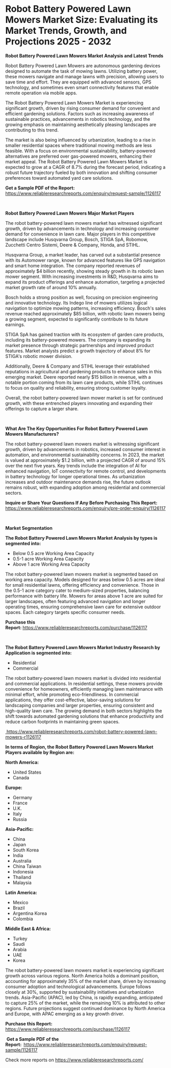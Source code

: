 <p><h1>Robot Battery Powered Lawn Mowers Market Size: Evaluating its Market Trends, Growth, and Projections 2025 - 2032</h1></p><p><strong>Robot Battery Powered Lawn Mowers Market Analysis and Latest Trends</strong></p>
<p><p>Robot Battery Powered Lawn Mowers are autonomous gardening devices designed to automate the task of mowing lawns. Utilizing battery power, these mowers navigate and manage lawns with precision, allowing users to save time and effort. They are equipped with advanced sensors, GPS technology, and sometimes even smart connectivity features that enable remote operation via mobile apps.</p><p>The Robot Battery Powered Lawn Mowers Market is experiencing significant growth, driven by rising consumer demand for convenient and efficient gardening solutions. Factors such as increasing awareness of sustainable practices, advancements in robotics technology, and the growing emphasis on maintaining aesthetically pleasing landscapes are contributing to this trend. </p><p>The market is also being influenced by urbanization, leading to a rise in smaller residential spaces where traditional mowing methods are less feasible. With a focus on environmental sustainability, battery-powered alternatives are preferred over gas-powered mowers, enhancing their market appeal. The Robot Battery Powered Lawn Mowers Market is expected to grow at a CAGR of 8.7% during the forecast period, indicating a robust future trajectory fueled by both innovation and shifting consumer preferences toward automated yard care solutions.</p></p>
<p><strong>Get a Sample PDF of the Report:&nbsp;</strong> <a href="https://www.reliableresearchreports.com/enquiry/request-sample/1126117?utm_campaign=2216&utm_medium=2&utm_source=Github&utm_content=ia&utm_term=11042025&utm_id=robot-battery-powered-lawn-mowers">https://www.reliableresearchreports.com/enquiry/request-sample/1126117</a></p>
<p>&nbsp;</p>
<p><strong>Robot Battery Powered Lawn Mowers Major Market Players</strong></p>
<p><p>The robot battery-powered lawn mowers market has witnessed significant growth, driven by advancements in technology and increasing consumer demand for convenience in lawn care. Major players in this competitive landscape include Husqvarna Group, Bosch, STIGA SpA, Robomow, Zucchetti Centro Sistemi, Deere & Company, Honda, and STIHL.</p><p>Husqvarna Group, a market leader, has carved out a substantial presence with its Automower range, known for advanced features like GPS navigation and smart home integration. The company reported revenues of approximately $4 billion recently, showing steady growth in its robotic lawn mower segment. With increasing investments in R&D, Husqvarna aims to expand its product offerings and enhance automation, targeting a projected market growth rate of around 10% annually.</p><p>Bosch holds a strong position as well, focusing on precision engineering and innovative technology. Its Indego line of mowers utilizes logical navigation to optimize mowing patterns, increasing efficiency. Bosch's sales revenue reached approximately $85 billion, with robotic lawn mowers being a growing segment, expected to significantly contribute to its future earnings.</p><p>STIGA SpA has gained traction with its ecosystem of garden care products, including its battery-powered mowers. The company is expanding its market presence through strategic partnerships and improved product features. Market analysts predict a growth trajectory of about 8% for STIGA's robotic mower division.</p><p>Additionally, Deere & Company and STIHL leverage their established reputations in agricultural and gardening products to enhance sales in this emerging market. Deere reported nearly $15 billion in revenue, with a notable portion coming from its lawn care products, while STIHL continues to focus on quality and reliability, ensuring strong customer loyalty.</p><p>Overall, the robot battery-powered lawn mower market is set for continued growth, with these entrenched players innovating and expanding their offerings to capture a larger share.</p></p>
<p>&nbsp;</p>
<p><strong>What Are The Key Opportunities For Robot Battery Powered Lawn Mowers Manufacturers?</strong></p>
<p><p>The robot battery-powered lawn mowers market is witnessing significant growth, driven by advancements in robotics, increased consumer interest in automation, and environmental sustainability concerns. In 2023, the market is valued at approximately $1.2 billion, with a projected CAGR of around 15% over the next five years. Key trends include the integration of AI for enhanced navigation, IoT connectivity for remote control, and developments in battery technology for longer operational times. As urbanization increases and outdoor maintenance demands rise, the future outlook remains robust, with expanding adoption among residential and commercial sectors.</p></p>
<p><strong>Inquire or Share Your Questions If Any Before Purchasing This Report:</strong> <a href="https://www.reliableresearchreports.com/enquiry/pre-order-enquiry/1126117?utm_campaign=2216&utm_medium=2&utm_source=Github&utm_content=ia&utm_term=11042025&utm_id=robot-battery-powered-lawn-mowers">https://www.reliableresearchreports.com/enquiry/pre-order-enquiry/1126117</a></p>
<p>&nbsp;</p>
<p><strong>Market Segmentation</strong></p>
<p><strong>The Robot Battery Powered Lawn Mowers Market Analysis by types is segmented into:</strong></p>
<p><ul><li>Below 0.5 acre Working Area Capacity</li><li>0.5-1 acre Working Area Capacity</li><li>Above 1 acre Working Area Capacity</li></ul></p>
<p><p>The robot battery-powered lawn mowers market is segmented based on working area capacity. Models designed for areas below 0.5 acres are ideal for small residential lawns, offering efficiency and convenience. Those in the 0.5-1 acre category cater to medium-sized properties, balancing performance with battery life. Mowers for areas above 1 acre are suited for larger landscapes, often featuring advanced navigation and longer operating times, ensuring comprehensive lawn care for extensive outdoor spaces. Each category targets specific consumer needs.</p></p>
<p><strong>Purchase this Report:&nbsp;</strong><a href="https://www.reliableresearchreports.com/purchase/1126117?utm_campaign=2216&utm_medium=2&utm_source=Github&utm_content=ia&utm_term=11042025&utm_id=robot-battery-powered-lawn-mowers">https://www.reliableresearchreports.com/purchase/1126117</a></p>
<p>&nbsp;</p>
<p><strong>The Robot Battery Powered Lawn Mowers Market Industry Research by Application is segmented into:</strong></p>
<p><ul><li>Residential</li><li>Commercial</li></ul></p>
<p><p>The robot battery-powered lawn mowers market is divided into residential and commercial applications. In residential settings, these mowers provide convenience for homeowners, efficiently managing lawn maintenance with minimal effort, while promoting eco-friendliness. In commercial applications, they offer cost-effective, labor-saving solutions for landscaping companies and larger properties, ensuring consistent and high-quality lawn care. The growing demand in both sectors highlights the shift towards automated gardening solutions that enhance productivity and reduce carbon footprints in maintaining green spaces.</p></p>
<p><a href="https://www.reliableresearchreports.com/robot-battery-powered-lawn-mowers-r1126117?utm_campaign=2216&utm_medium=2&utm_source=Github&utm_content=ia&utm_term=11042025&utm_id=robot-battery-powered-lawn-mowers">&nbsp;https://www.reliableresearchreports.com/robot-battery-powered-lawn-mowers-r1126117</a></p>
<p><strong>In terms of Region, the Robot Battery Powered Lawn Mowers Market Players available by Region are:</strong></p>
<p>
    <p> <strong> North America: </strong>
        <ul>
            <li>United States</li>
            <li>Canada</li>
        </ul>
        </p> 
    <p> <strong> Europe: </strong>
        <ul>
            <li>Germany</li>
            <li>France</li>
            <li>U.K.</li>
            <li>Italy</li>
            <li>Russia</li>
        </ul>
        </p> 
    <p> <strong> Asia-Pacific: </strong>
        <ul>
            <li>China</li>
            <li>Japan</li>
            <li>South Korea</li>
            <li>India</li>
            <li>Australia</li>
            <li>China Taiwan</li>
            <li>Indonesia</li>
            <li>Thailand</li>
            <li>Malaysia</li>
        </ul>
        </p> 
    <p> <strong> Latin America: </strong>
        <ul>
            <li>Mexico</li>
            <li>Brazil</li>
            <li>Argentina Korea</li>
            <li>Colombia</li>
        </ul>
        </p> 
    <p> <strong> Middle East & Africa: </strong>
        <ul>
            <li>Turkey</li>
            <li>Saudi</li>
            <li>Arabia</li>
            <li>UAE</li>
            <li>Korea</li>
        </ul>
    </p>
    </p>
<p><p>The robot battery-powered lawn mowers market is experiencing significant growth across various regions. North America holds a dominant position, accounting for approximately 35% of the market share, driven by increasing consumer adoption and technological advancements. Europe follows closely at 30%, supported by sustainability initiatives and urbanization trends. Asia-Pacific (APAC), led by China, is rapidly expanding, anticipated to capture 25% of the market, while the remaining 10% is attributed to other regions. Future projections suggest continued dominance by North America and Europe, with APAC emerging as a key growth driver.</p></p>
<p><strong>Purchase this Report: </strong><a href="https://www.reliableresearchreports.com/purchase/1126117?utm_campaign=2216&utm_medium=2&utm_source=Github&utm_content=ia&utm_term=11042025&utm_id=robot-battery-powered-lawn-mowers">https://www.reliableresearchreports.com/purchase/1126117</a></p>
<p>&nbsp;<strong>Get a Sample PDF of the Report:&nbsp;&nbsp;</strong><a href="https://www.reliableresearchreports.com/enquiry/request-sample/1126117?utm_campaign=2216&utm_medium=2&utm_source=Github&utm_content=ia&utm_term=11042025&utm_id=robot-battery-powered-lawn-mowers">https://www.reliableresearchreports.com/enquiry/request-sample/1126117</a></p>
<p><strong></strong></p>
<p>Check more reports on <a href="https://www.reliableresearchreports.com/?utm_campaign=2216&utm_medium=2&utm_source=Github&utm_content=ia&utm_term=11042025&utm_id=robot-battery-powered-lawn-mowers">https://www.reliableresearchreports.com/</a></p>